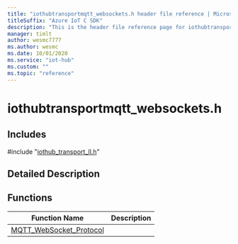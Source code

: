 ```yaml
---                             
title: "iothubtransportmqtt_websockets.h header file reference | Microsoft Docs" 
titleSuffix: "Azure IoT C SDK"            
description: "This is the header file reference page for iothubtransportmqtt_websockets.h in the Azure IoT C SDK. This SDK is used with Azure IoT Hub and Azure IoT Hub Device Provisioning Service"            
manager: timlt                 
author: wesmc7777              
ms.author: wesmc               
ms.date: 10/01/2020                    
ms.service: "iot-hub"             
ms.custom: ""                
ms.topic: "reference"        
---                            
```


# iothubtransportmqtt_websockets.h 

## Includes

\#include "[iothub_transport_ll.h](iothub-transport-ll-h.md)"  

## Detailed Description

## Functions

Function Name                  | Description                                
--------------------------------|---------------------------------------------
[MQTT_WebSocket_Protocol](./iothubtransportmqtt-websockets-h/mqtt-websocket-protocol.md)            | 

